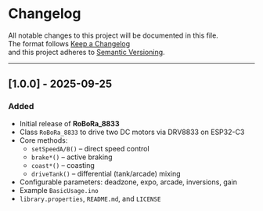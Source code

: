 # Changelog

All notable changes to this project will be documented in this file.  
The format follows [Keep a Changelog](https://keepachangelog.com/en/1.0.0/)  
and this project adheres to [Semantic Versioning](https://semver.org/).

---

## [1.0.0] - 2025-09-25
### Added
- Initial release of **RoBoRa_8833**
- Class `RoBoRa_8833` to drive two DC motors via DRV8833 on ESP32-C3
- Core methods:
  - `setSpeedA/B()` – direct speed control
  - `brake*()` – active braking
  - `coast*()` – coasting
  - `driveTank()` – differential (tank/arcade) mixing
- Configurable parameters: deadzone, expo, arcade, inversions, gain
- Example `BasicUsage.ino`
- `library.properties`, `README.md`, and `LICENSE`
